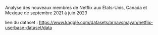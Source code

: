 Analyse des nouveaux membres de Netflix aux États-Unis, Canada et Mexique de septembre 2021 à juin 2023

lien du dataset : https://www.kaggle.com/datasets/arnavsmayan/netflix-userbase-dataset/data
